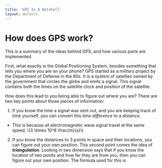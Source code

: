 ```yaml
---
title: 'GPS In A Nutshell'
layout: default
---
```


# How does GPS work?

This is a summary of the ideas behind GPS, and how various parts are implemented. 

First, what exactly is the Global Positioning System, besides something that tells you where you are on your phone? GPS started as a military project by the Department of Defense in the 80s. It is a system of satellies owned by the government that circles the globe and emits a signal. This signal contains both the times on the satellite clock and position of the satellite. 

How does this lead to you being able to figure out where you are? There are two key points about those pieces of information:
1. If you know the time a signal was sent out, and you are keeping track of time yourself, you can convert this *time difference* to a *distance*.  
- This is because all electromagnetic wave signal travel at the same speed, \\(3 \times 10\^8 \frac{m}{s}\\)  
2. If you know the distances to 3 points in space and their locations, you can figure out your own position.
This second point comes the idea of ***triangulation***.  Looking in two dimension says that if you know the location of two points and how far they are from you, then you can figure out your own position. The formula used for this is 

